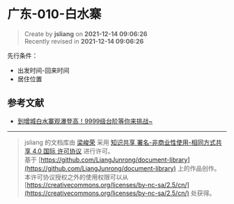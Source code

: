 广东-010-白水寨
===

> Create by **jsliang** on **2021-12-14 09:06:26**  
> Recently revised in **2021-12-14 09:06:26**

先行条件：

* 出发时间-回来时间
* 居住位置

## 参考文献

* [到增城白水寨观瀑登高！9999级台阶等你来挑战~](http://www.mafengwo.cn/gonglve/ziyouxing/1187.html)

---

> jsliang 的文档库由 [梁峻荣](https://github.com/LiangJunrong) 采用 [知识共享 署名-非商业性使用-相同方式共享 4.0 国际 许可协议](http://creativecommons.org/licenses/by-nc-sa/4.0/) 进行许可。<br/>基于 [https://github.com/LiangJunrong/document-library](https://github.com/LiangJunrong/document-library) 上的作品创作。<br/>本许可协议授权之外的使用权限可以从 [https://creativecommons.org/licenses/by-nc-sa/2.5/cn/](https://creativecommons.org/licenses/by-nc-sa/2.5/cn/) 处获得。
